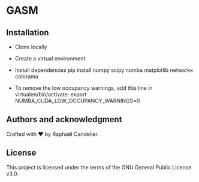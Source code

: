 # GASM

## Installation

* Clone locally
* Create a virtual environment
* Install dependencies
pip install numpy scipy numba matplotlib networkx colorama

* To remove the low occupancy warnings, add this line in virtualen/bin/activate:
export NUMBA_CUDA_LOW_OCCUPANCY_WARNINGS=0

## Authors and acknowledgment

Crafted with ❤️ by Raphaël Candelier.

## License

This project is licensed under the terms of the GNU General Public License v3.0.